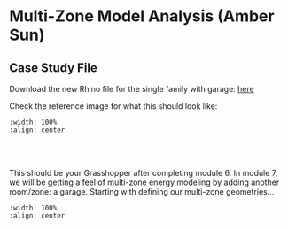 # Multi-Zone Model Analysis (Amber Sun)

## Case Study File
Download the new Rhino file for the single family with garage: <a href="https://github.com/gaudi369/buildingenergymodeling_workshops/blob/docs/arch134b_workshops/_downloads/single_family_shed.3dm" target="_blank">here</a> 

Check the reference image for what this should look like:
```{image} ../_static/multizone/multizone1_1.png
:width: 100%
:align: center
```
<br/><br/>

This should be your Grasshopper after completing module 6. In module 7, we will be getting a feel of multi-zone energy modeling by adding another room/zone: a garage. Starting with defining our multi-zone geometries...
```{image} ../_static/multizone/multizone1_3.png
:width: 100%
:align: center
```
<br/><br/>
